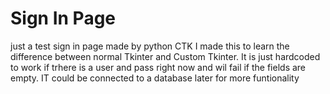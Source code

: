 # Sign In Page
 just a test sign in page made by python CTK
 I made this to learn the difference between normal Tkinter and Custom Tkinter.
 It is just hardcoded to work if trhere is a user and pass right now and wil fail if the fields are empty.
 IT could be connected to a database later for more funtionality
